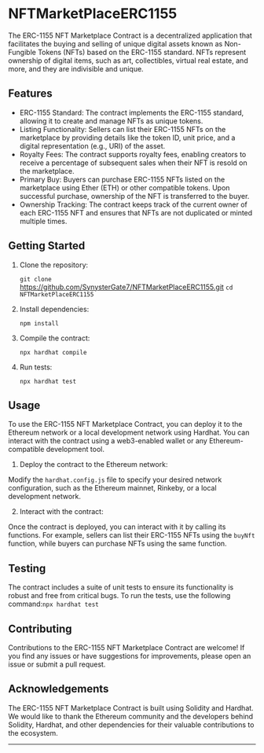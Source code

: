 # NFTMarketPlaceERC1155

The ERC-1155 NFT Marketplace Contract is a decentralized application that facilitates the buying and selling of unique digital assets known as Non-Fungible Tokens (NFTs) based on the ERC-1155 standard. NFTs represent ownership of digital items, such as art, collectibles, virtual real estate, and more, and they are indivisible and unique.

## Features

- ERC-1155 Standard: The contract implements the ERC-1155 standard, allowing it to create and manage NFTs as unique tokens.
- Listing Functionality: Sellers can list their ERC-1155 NFTs on the marketplace by providing details like the token ID, unit price, and a digital representation (e.g., URI) of the asset.
- Royalty Fees: The contract supports royalty fees, enabling creators to receive a percentage of subsequent sales when their NFT is resold on the marketplace.
- Primary Buy: Buyers can purchase ERC-1155 NFTs listed on the marketplace using Ether (ETH) or other compatible tokens. Upon successful purchase, ownership of the NFT is transferred to the buyer.
- Ownership Tracking: The contract keeps track of the current owner of each ERC-1155 NFT and ensures that NFTs are not duplicated or minted multiple times.

## Getting Started

1. Clone the repository:

   `git clone` https://github.com/SynysterGate7/NFTMarketPlaceERC1155.git
   `cd NFTMarketPlaceERC1155`

2. Install dependencies:

   `npm install`

3. Compile the contract:

   `npx hardhat compile`

4. Run tests:

   `npx hardhat test`

## Usage

To use the ERC-1155 NFT Marketplace Contract, you can deploy it to the Ethereum network or a local development network using Hardhat. You can interact with the contract using a web3-enabled wallet or any Ethereum-compatible development tool.

1. Deploy the contract to the Ethereum network:

Modify the `hardhat.config.js` file to specify your desired network configuration, such as the Ethereum mainnet, Rinkeby, or a local development network.

2. Interact with the contract:

Once the contract is deployed, you can interact with it by calling its functions. For example, sellers can list their ERC-1155 NFTs using the `buyNft` function, while buyers can purchase NFTs using the same function.

## Testing

The contract includes a suite of unit tests to ensure its functionality is robust and free from critical bugs. To run the tests, use the following command:`npx hardhat test`

## Contributing

Contributions to the ERC-1155 NFT Marketplace Contract are welcome! If you find any issues or have suggestions for improvements, please open an issue or submit a pull request.

## Acknowledgements

The ERC-1155 NFT Marketplace Contract is built using Solidity and Hardhat. We would like to thank the Ethereum community and the developers behind Solidity, Hardhat, and other dependencies for their valuable contributions to the ecosystem.

---
